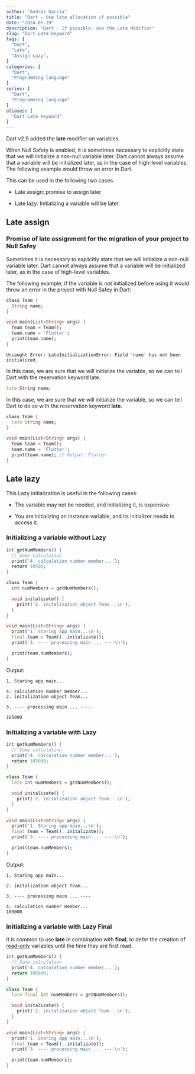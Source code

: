 ```yaml
---
author: "Andrés García"
title: "Dart - Use late allocation if possible"
date: "2024-05-29"
description: "Dart - If possible, use the Late Modifier"
slug: "Dart Late keyword"
tags: [
  "Dart",
  "Late",
  "Assign Lazy",
]
categories: [
  "Dart",
  "Programming language"
]
series: [
  "Dart",
  "Programming language"
]
aliases: [
  "Dart Late keyword"
]
---
```


Dart v2.9 added the **late** modifier on variables.

When Null Safety is enabled, it is sometimes necessary to explicitly state that we will initialize a non-null variable later.
Dart cannot always assume that a variable will be initialized later, as in the case of high-level variables. The following example would throw an error in Dart.

This can be used in the following two cases.

* Late assign: promise to assign later

* Late lazy: Initializing a variable will be later.

## Late assign

### Promise of late assignment for the migration of your project to Null Safey

Sometimes it is necessary to explicitly state that we will initialize a non-null variable later. Dart cannot always assume that a variable will be initialized later, as in the case of high-level variables.

The following example, if the variable is not initialized before using it would throw an error in the project with Null Safey in Dart:

```dart
class Team {
  String name;
}

void main(List<String> args) {
  Team team = Team();
  team.name = 'Flutter';
  print(team.name);
}
```

```shell
Uncaught Error: LateInitializationError: Field 'name' has not been initialized.
```

In this case, we are sure that we will initialize the variable, so we can tell Dart with the reservation keyword late.

```dart
late String name;
```

In this case, we are sure that we will initialize the variable, so we can tell Dart to do so with the reservation keyword **late**.

```dart
class Team {
  late String name;
}

void main(List<String> args) {
  Team team = Team();
  team.name = 'Flutter';
  print(team.name); // Output: Flutter
}
```

## Late lazy

This Lazy initialization is useful in the following cases:

* The variable may not be needed, and initializing it, is expensive.

* You are initializing an instance variable, and its initializer needs to access it.

### Initializing a variable without Lazy

```dart
int getNumMembers() {
  // Some calculation
  print('4. calculation number member...');
  return 10500;
}

class Team {
  int numMembers = getNumMembers();

  void initalizate() {
    print('2. initalization object Team...\n');
  }
}

void main(List<String> args) {
  print('1. Staring app main...\n');
  final team = Team()..initalizate();
  print('3. ---- processing main ... ----\n');

  print(team.numMembers);
}
```

Output:

```shell
1. Staring app main...

4. calculation number member...
2. initalization object Team...

3. ---- processing main ... ----

105000
```

### Initializing a variable with Lazy

```dart
int getNumMembers() {
  // Some calculation
  print('4. calculation number member...');
  return 105000;
}

class Team {
  late int numMembers = getNumMembers();

  void initalizate() {
    print('2. initalization object Team...\n');
  }
}

void main(List<String> args) {
  print('1. Staring app main...\n');
  final team = Team()..initalizate();
  print('3. ---- processing main ... ----\n');

  print(team.numMembers);
}
```

Output:

```shell
1. Staring app main...

2. initalization object Team...

3. ---- processing main ... ----

4. calculation number member...
105000
```

### Initializing a variable with Lazy Final

It is common to use **late** in combination with **final**, to defer the creation of <ins>read-only</ins> variables until the time they are first read.

```dart
int getNumMembers() {
  // Some calculation
  print('4. calculation number member...');
  return 105000;
}

class Team {
  late final int numMembers = getNumMembers();

  void initalizate() {
    print('2. initalization object Team...\n');
  }
}

void main(List<String> args) {
  print('1. Staring app main...\n');
  final team = Team()..initalizate();
  print('3. ---- processing main ... ----\n');

  print(team.numMembers);
}
```

